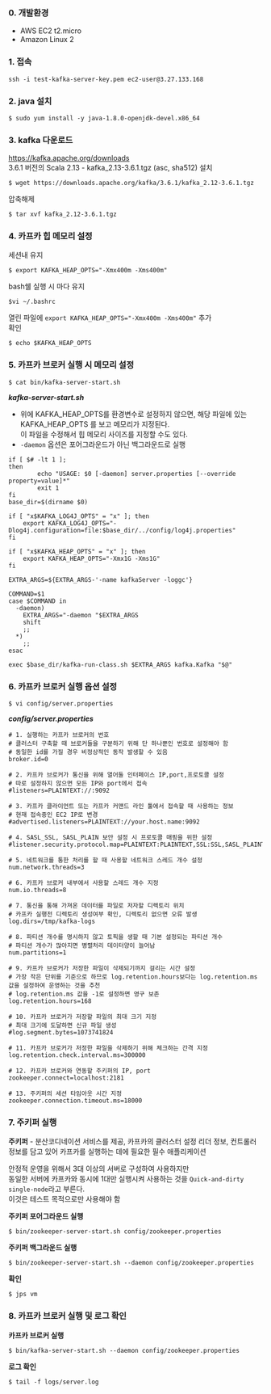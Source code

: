 ### 0. 개발환경
- AWS EC2 t2.micro  
- Amazon Linux 2

### 1. 접속
~~~shell
ssh -i test-kafka-server-key.pem ec2-user@3.27.133.168
~~~

### 2. java 설치
~~~shell
$ sudo yum install -y java-1.8.0-openjdk-devel.x86_64
~~~

### 3. kafka 다운로드
https://kafka.apache.org/downloads  
3.6.1 버전의 Scala 2.13  - kafka_2.13-3.6.1.tgz (asc, sha512) 설치  
~~~shell
$ wget https://downloads.apache.org/kafka/3.6.1/kafka_2.12-3.6.1.tgz
~~~
압축해제
~~~shell
$ tar xvf kafka_2.12-3.6.1.tgz
~~~

### 4. 카프카 힙 메모리 설정
세션내 유지
~~~shell
$ export KAFKA_HEAP_OPTS="-Xmx400m -Xms400m"
~~~
bash쉘 실행 시 마다 유지
~~~shell
$vi ~/.bashrc
~~~
열린 파일에 `export KAFKA_HEAP_OPTS="-Xmx400m -Xms400m"` 추가  
확인  
~~~shell
$ echo $KAFKA_HEAP_OPTS
~~~

### 5. 카프카 브로커 실행 시 메모리 설정
~~~shell
$ cat bin/kafka-server-start.sh
~~~
***kafka-server-start.sh***
- 위에 KAFKA_HEAP_OPTS를 환경변수로 설정하지 않으면, 해당 파일에 있는 KAFKA_HEAP_OPTS 를 보고 메모리가 지정된다.  
이 파일을 수정해서 힙 메모리 사이즈를 지정할 수도 있다.  
- `-daemon` 옵션은 포어그라운드가 아닌 백그라운드로 실행  
~~~shell
if [ $# -lt 1 ];
then
        echo "USAGE: $0 [-daemon] server.properties [--override property=value]*"
        exit 1
fi
base_dir=$(dirname $0)

if [ "x$KAFKA_LOG4J_OPTS" = "x" ]; then
    export KAFKA_LOG4J_OPTS="-Dlog4j.configuration=file:$base_dir/../config/log4j.properties"
fi

if [ "x$KAFKA_HEAP_OPTS" = "x" ]; then
    export KAFKA_HEAP_OPTS="-Xmx1G -Xms1G"
fi

EXTRA_ARGS=${EXTRA_ARGS-'-name kafkaServer -loggc'}

COMMAND=$1
case $COMMAND in
  -daemon)
    EXTRA_ARGS="-daemon "$EXTRA_ARGS
    shift
    ;;
  *)
    ;;
esac

exec $base_dir/kafka-run-class.sh $EXTRA_ARGS kafka.Kafka "$@"
~~~

### 6. 카프카 브로커 실행 옵션 설정
~~~shell
$ vi config/server.properties
~~~
***config/server.properties***
~~~shell
# 1. 실행하는 카프카 브로커의 번호
# 클러스터 구축할 때 브로커들을 구분하기 위해 단 하나뿐인 번호로 설정해야 함
# 동일한 id를 가질 경우 비정상적인 동작 발생할 수 있음
broker.id=0

# 2. 카프카 브로커가 통신을 위해 열어둘 인터페이스 IP,port,프로토콜 설정
# 따로 설정하지 않으면 모든 IP와 port에서 접속
#listeners=PLAINTEXT://:9092

# 3. 카프카 클라이언트 또는 카프카 커맨드 라인 툴에서 접속할 때 사용하는 정보
# 현재 접속중인 EC2 IP로 변경
#advertised.listeners=PLAINTEXT://your.host.name:9092

# 4. SASL_SSL, SASL_PLAIN 보안 설정 시 프로토콜 매핑을 위한 설정
#listener.security.protocol.map=PLAINTEXT:PLAINTEXT,SSL:SSL,SASL_PLAINTEXT:SASL_PLAINTEXT,SASL_SSL:SASL_SSL

# 5. 네트워크를 통한 처리를 할 때 사용할 네트워크 스레드 개수 설정
num.network.threads=3

# 6. 카프카 브로커 내부에서 사용할 스레드 개수 지정
num.io.threads=8

# 7. 통신을 통해 가져온 데이터를 파일로 저자할 디렉토리 위치
# 카프카 실행전 디렉토리 생성여부 확인, 디렉토리 없으면 오류 발생
log.dirs=/tmp/kafka-logs

# 8. 파티션 개수를 명시하지 않고 토픽을 생할 때 기본 설정되는 파티션 개수
# 파티션 개수가 많아지면 병렬처리 데이터양이 늘어남
num.partitions=1

# 9. 카프카 브로커가 저장한 파일이 삭제되기까지 걸리는 시간 설정
# 가장 작은 단위를 기준으로 하므로 log.retention.hours보다는 log.retention.ms 값을 설정하여 운영하는 것을 추천
# log.retention.ms 값을 -1로 설정하면 영구 보존
log.retention.hours=168

# 10. 카프카 브로커가 저장할 파일의 최대 크기 지정
# 최대 크기에 도달하면 신규 파일 생성
#log.segment.bytes=1073741824

# 11. 카프카 브로커가 저정한 파일을 삭제하기 위해 체크하는 간격 지정
log.retention.check.interval.ms=300000

# 12. 카프카 브로커와 연동할 주키퍼의 IP, port
zookeeper.connect=localhost:2181

# 13. 주키퍼의 세션 타임아웃 시간 지정
zookeeper.connection.timeout.ms=18000
~~~

### 7. 주키퍼 실행
**주키퍼** - 분산코디네이션 서비스를 제공, 카프카의 클러스터 설정 리더 정보, 컨트롤러 정보를 담고 있어 카프카를 실행하는 데에 필요한 필수 애플리케이션  

안정적 운영을 위해서 3대 이상의 서버로 구성하여 사용하지만  
동일한 서버에 카프카와 동시에 1대만 실행시켜 사용하는 것을 `Quick-and-dirty single-node`라고 부른다.  
이것은 테스트 목적으로만 사용해야 함  

**주키퍼 포어그라운드 실행**  
~~~shell
$ bin/zookeeper-server-start.sh config/zookeeper.properties
~~~
**주키퍼 백그라운드 실행**
~~~shell
$ bin/zookeeper-server-start.sh --daemon config/zookeeper.properties
~~~
**확인**
~~~shell
$ jps vm
~~~

### 8. 카프카 브로커 실행 및 로그 확인
**카프카 브로커 실행**  
~~~shell
$ bin/kafka-server-start.sh --daemon config/zookeeper.properties
~~~
**로그 확인**
~~~shell
$ tail -f logs/server.log
~~~

